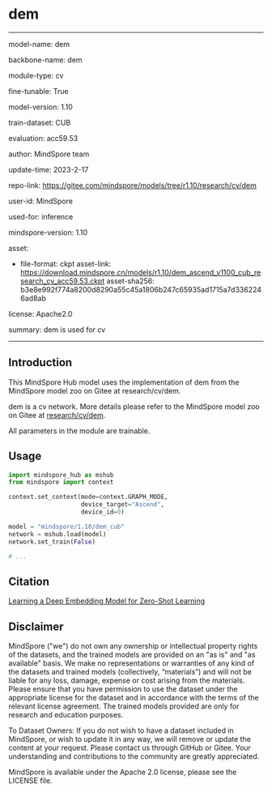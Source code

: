 # dem

---

model-name: dem

backbone-name: dem

module-type: cv

fine-tunable: True

model-version: 1.10

train-dataset: CUB

evaluation: acc59.53

author: MindSpore team

update-time: 2023-2-17

repo-link: <https://gitee.com/mindspore/models/tree/r1.10/research/cv/dem>

user-id: MindSpore

used-for: inference

mindspore-version: 1.10

asset:

-
    file-format: ckpt
    asset-link: <https://download.mindspore.cn/models/r1.10/dem_ascend_v1100_cub_research_cv_acc59.53.ckpt>
    asset-sha256: b3e8e992f774a8200d8290a55c45a1806b247c65935ad1715a7d3362246ad8ab

license: Apache2.0

summary: dem is used for cv

---

## Introduction

This MindSpore Hub model uses the implementation of dem from the MindSpore model zoo on Gitee at research/cv/dem.

dem is a cv network. More details please refer to the MindSpore model zoo on Gitee at [research/cv/dem](https://gitee.com/mindspore/models/blob/r1.10/research/cv/dem/README.md).

All parameters in the module are trainable.

## Usage

```python
import mindspore_hub as mshub
from mindspore import context

context.set_context(mode=context.GRAPH_MODE,
                    device_target="Ascend",
                    device_id=0)

model = "mindspore/1.10/dem_cub"
network = mshub.load(model)
network.set_train(False)

# ...
```

## Citation

[Learning a Deep Embedding Model for Zero-Shot Learning](https://arxiv.org/pdf/1611.05088.pdf)

## Disclaimer

MindSpore ("we") do not own any ownership or intellectual property rights of the datasets, and the trained models are provided on an "as is" and "as available" basis. We make no representations or warranties of any kind of the datasets and trained models (collectively, “materials”) and will not be liable for any loss, damage, expense or cost arising from the materials. Please ensure that you have permission to use the dataset under the appropriate license for the dataset and in accordance with the terms of the relevant license agreement. The trained models provided are only for research and education purposes.

To Dataset Owners: If you do not wish to have a dataset included in MindSpore, or wish to update it in any way, we will remove or update the content at your request. Please contact us through GitHub or Gitee. Your understanding and contributions to the community are greatly appreciated.

MindSpore is available under the Apache 2.0 license, please see the LICENSE file.
